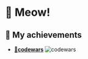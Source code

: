 # 🐾 Meow! 

## 🌟 My achievements 
- **[🧶codewars](https://www.codewars.com/users/levYatsishin)** ![codewars](https://www.codewars.com/users/levYatsishin/badges/micro)
